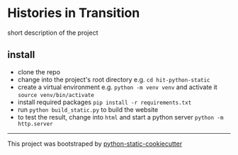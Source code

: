 # Histories in Transition

short description of the project

## install

* clone the repo
* change into the project's root directory e.g. `cd hit-python-static`
* create a virtual environment e.g. `python -m venv venv` and activate it `source venv/bin/activate`
* install required packages `pip install -r requirements.txt`
* run `python build_static.py` to build the website
* to test the result, change into `html` and start a python server `python -m http.server`


-----

This project was bootstraped by [python-static-cookiecutter](https://github.com/acdh-oeaw/python-static-cookiecutter)